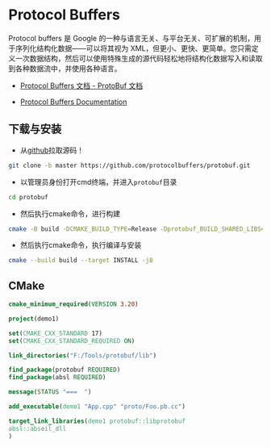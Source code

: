 # Protocol Buffers

Protocol buffers 是 Google 的一种与语言无关、与平台无关、可扩展的机制，用于序列化结构化数据——可以将其视为 XML，但更小、更快、更简单。您只需定义一次数据结构，然后可以使用特殊生成的源代码轻松地将结构化数据写入和读取到各种数据流中，并使用各种语言。

+ [Protocol Buffers 文档 - ProtoBuf 文档](https://protobuf.com.cn/)

+ [Protocol Buffers Documentation](https://protobuf.dev/)

## 下载与安装

+ 从[github](https://github.com/protocolbuffers/protobuf)拉取源码！

```sh
git clone -b master https://github.com/protocolbuffers/protobuf.git
```

+ 以管理员身份打开cmd终端，并进入`protobuf`目录

```sh
cd protobuf
```

+ 然后执行cmake命令，进行构建

```sh
cmake -B build -DCMAKE_BUILD_TYPE=Release -Dprotobuf_BUILD_SHARED_LIBS=ON -Dprotobuf_WITH_ZLIB=OFF -Dprotobuf_BUILD_TESTS=OFF -DCMAKE_CXX_STANDARD=17
```

+ 然后执行cmake命令，执行编译与安装

```sh
cmake --build build --target INSTALL -j8
```

## CMake

```cmake
cmake_minimum_required(VERSION 3.20)

project(demo1)

set(CMAKE_CXX_STANDARD 17)
set(CMAKE_CXX_STANDARD_REQUIRED ON)

link_directories("F:/Tools/protobuf/lib")

find_package(protobuf REQUIRED)
find_package(absl REQUIRED)

message(STATUS "===  ")

add_executable(demo1 "App.cpp" "proto/Foo.pb.cc")

target_link_libraries(demo1 protobuf::libprotobuf 
absl::abseil_dll
)
```

